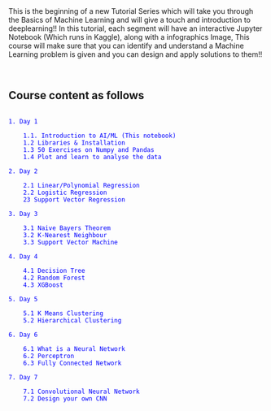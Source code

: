 


​

This is the beginning of a new Tutorial Series which will take you through the Basics of Machine Learning and will give a touch and introduction to deeplearning!! In this tutorial, each segment will have an interactive Jupyter Notebook (Which runs in Kaggle), along with a infographics Image, This course will make sure that you can identify and understand a Machine Learning problem is given and you can design and apply solutions to them!! 

​

## Course content as follows

<span style="color:blue">

```

1. Day 1

    1.1. Introduction to AI/ML (This notebook)
    1.2 Libraries & Installation
    1.3 50 Exercises on Numpy and Pandas
    1.4 Plot and learn to analyse the data

2. Day 2

    2.1 Linear/Polynomial Regression
    2.2 Logistic Regression 
    23 Support Vector Regression

3. Day 3

    3.1 Naive Bayers Theorem
    3.2 K-Nearest Neighbour
    3.3 Support Vector Machine

4. Day 4

    4.1 Decision Tree
    4.2 Random Forest
    4.3 XGBoost

5. Day 5

    5.1 K Means Clustering
    5.2 Hierarchical Clustering

6. Day 6

    6.1 What is a Neural Network
    6.2 Perceptron
    6.3 Fully Connected Network

7. Day 7 

    7.1 Convolutional Neural Network
    7.2 Design your own CNN

```

</span>

